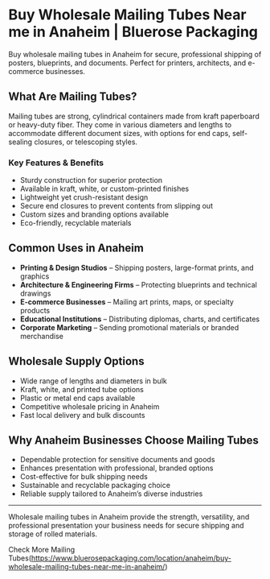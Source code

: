 # Buy Wholesale Mailing Tubes Near me in Anaheim | Bluerose Packaging 

Buy wholesale mailing tubes in Anaheim for secure, professional shipping of posters, blueprints, and documents. Perfect for printers, architects, and e-commerce businesses.

## What Are Mailing Tubes?

Mailing tubes are strong, cylindrical containers made from kraft paperboard or heavy-duty fiber. They come in various diameters and lengths to accommodate different document sizes, with options for end caps, self-sealing closures, or telescoping styles.

### Key Features & Benefits

- Sturdy construction for superior protection  
- Available in kraft, white, or custom-printed finishes  
- Lightweight yet crush-resistant design  
- Secure end closures to prevent contents from slipping out  
- Custom sizes and branding options available  
- Eco-friendly, recyclable materials  

## Common Uses in Anaheim

- **Printing & Design Studios** – Shipping posters, large-format prints, and graphics  
- **Architecture & Engineering Firms** – Protecting blueprints and technical drawings  
- **E-commerce Businesses** – Mailing art prints, maps, or specialty products  
- **Educational Institutions** – Distributing diplomas, charts, and certificates  
- **Corporate Marketing** – Sending promotional materials or branded merchandise  

## Wholesale Supply Options

- Wide range of lengths and diameters in bulk  
- Kraft, white, and printed tube options  
- Plastic or metal end caps available  
- Competitive wholesale pricing in Anaheim  
- Fast local delivery and bulk discounts  

## Why Anaheim Businesses Choose Mailing Tubes

- Dependable protection for sensitive documents and goods  
- Enhances presentation with professional, branded options  
- Cost-effective for bulk shipping needs  
- Sustainable and recyclable packaging choice  
- Reliable supply tailored to Anaheim’s diverse industries  

---

Wholesale mailing tubes in Anaheim provide the strength, versatility, and professional presentation your business needs for secure shipping and storage of rolled materials.

Check More Mailing Tubes(https://www.bluerosepackaging.com/location/anaheim/buy-wholesale-mailing-tubes-near-me-in-anaheim/)
